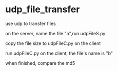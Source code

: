 # udp_file_transfer

use udp to transfer files

on the server, name the file "a",run udpFileS.py

copy the file size to udpFileC.py on the client

run udpFileC.py on the client, the file's name is "b"

when finished, compare the md5
